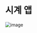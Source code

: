 # 시계 앱
![image](https://user-images.githubusercontent.com/113665653/216857056-1bbfa4c5-1d4a-4fca-b840-4e11eb8cd73a.png)
